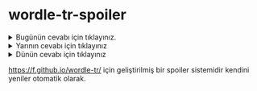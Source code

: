 # wordle-tr-spoiler

<details>
  <summary>Bugünün cevabı için tıklayınız.</summary>
  <br>
    <b> elden </b>
</details>

<details>
  <summary>Yarının cevabı için tıklayınız</summary>
  <br>
   <b> şümul </b>
</details>

<details>
  <summary>Dünün cevabı için tıklayınız </summary>
  <br>
  <b> tıraş </b>
</details>

https://f.github.io/wordle-tr/ için geliştirilmiş bir spoiler sistemidir kendini yeniler otomatik olarak.

